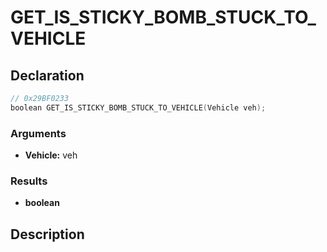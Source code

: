 # GET_IS_STICKY_BOMB_STUCK_TO_VEHICLE

## Declaration
```cpp
// 0x29BF0233
boolean GET_IS_STICKY_BOMB_STUCK_TO_VEHICLE(Vehicle veh);
```

### Arguments
- **Vehicle:** veh

### Results
- **boolean**

## Description
